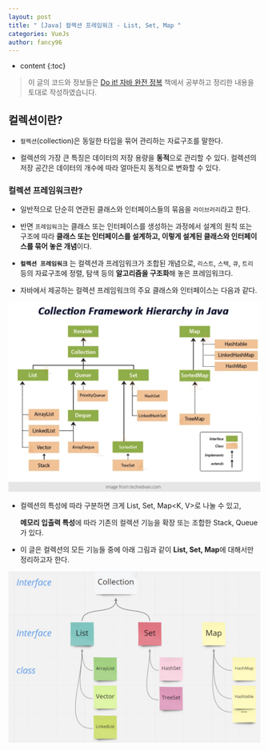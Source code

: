 ```yaml
---
layout: post
title: " [Java] 컬렉션 프레임워크 - List, Set, Map "
categories: VueJs
author: fancy96
---
```

* content
{:toc}

> 이 글의 코드와 정보들은 [Do it! 자바 완전 정복](https://product.kyobobook.co.kr/detail/S000001818032) 책에서 공부하고 정리한 내용을 토대로 작성하였습니다.

## 컬렉션이란?

* `컬렉션`(collection)은 동일한 타입을 묶어 관리하는 자료구조를 말한다.

* 컬렉션의 가장 큰 특징은 데이터의 저장 용량을 **동적**으로 관리할 수 있다. 컬렉션의 저장 공간은 데이터의 개수에 따라 얼마든지 동적으로 변화할 수 있다.

### 컬렉션 프레임워크란?

* 일반적으로 단순히 연관된 클래스와 인터페이스들의 묶음을 `라이브러리`라고 한다.

* 반면 `프레임워크`는 클래스 또는 인터페이스를 생성하는 과정에서 설계의 원칙 또는 구조에 따라 **클래스 또는 인터페이스를 설계하고, 이렇게 설계된 클래스와 인터페이스를 묶어 놓은 개념**이다.

* **`컬렉션 프레임워크`** 는 컬렉션과 프레임워크가 조합된 개념으로, `리스트`, `스택`, `큐`, `트리` 등의 자료구조에 정렬, 탐색 등의 **알고리즘을 구조화**해 놓은 프레임워크다.

* 자바에서 제공하는 컬렉션 프레임워크의 주요 클래스와 인터페이스는 다음과 같다.

![](/assets/img/java/java-collection-1.png)

* 컬렉션의 특성에 따라 구분하면 크게 List<E>, Set<E>, Map<K, V>로 나눌 수 있고, 

    **메모리 입출력 특성**에 따라 기존의 컬렉션 기능을 확장 또는 조합한 Stack<E>, Queue<E>가 있다.

* 이 글은 컬렉션의 모든 기능들 중에 아래 그림과 같이 **List, Set, Map**에 대해서만 정리하고자 한다.

![](/assets/img/java/java-collection-2.png)

